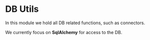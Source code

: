 # DB Utils

In this module we hold all DB related functions, such as connectors.

We currently focus on **SqlAlchemy** for access to the DB.